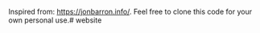 Inspired from: https://jonbarron.info/. Feel free to clone this code for your own personal use.# website
